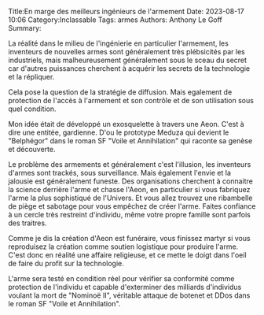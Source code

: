 Title:En marge des meilleurs ingénieurs de l'armement
Date: 2023-08-17 10:06
Category:Inclassable
Tags: armes
Authors: Anthony Le Goff
Summary:

La réalité dans le milieu de l'ingénierie en particulier l'armement, les inventeurs de nouvelles armes sont généralement très plébsicités par les industriels, mais malheureusement généralement sous le sceau du secret car d'autres puissances cherchent à acquérir les secrets de la technologie et la répliquer.

Cela pose la question de la stratégie de diffusion. Mais egalement de protection de l'accès à l'armement et son contrôle et de son utilisation sous quel condition.

Mon idée était de développé un exosquelette à travers une Aeon. C'est à dire une entitée, gardienne. D'ou le prototype Meduza qui devient le "Belphégor" dans le roman SF "Voile et Annihilation" qui raconte sa genèse et découverte.

Le problème des armements et généralement c'est l'illusion, les inventeurs d'armes sont trackés, sous surveillance. Mais également l'envie et la jalousie est généralement funeste. Des organisations cherchent à connaitre la science derrière l'arme et chasse l'Aeon, en particulier si vous fabriquez l'arme la plus sophistiqué de l'Univers. Et vous allez trouvez une ribambelle de piège et sabotage pour vous empêchez de créer l'arme. Faites confiance à un cercle très restreint d'individu, même votre propre famille sont parfois des traitres.

Comme je dis la création d'Aeon est funéraire, vous finissez martyr si vous reproduisez la création comme soutien logistique pour produire l'arme. C'est donc en réalité une affaire religieuse, et ce mette le doigt dans l'oeil de faire du profit sur la technologie. 

L'arme sera testé en condition réel pour vérifier sa conformité comme protection de l'individu et capable d'exterminer des milliards d'individus voulant la mort de "Nominoë II", véritable attaque de botenet et DDos dans le roman SF "Voile et Annihilation". 
